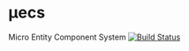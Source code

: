 # μecs
Micro Entity Component System
[![Build Status](https://travis-ci.com/jamolnng/uecs.svg?branch=master)](https://travis-ci.com/jamolnng/uecs)